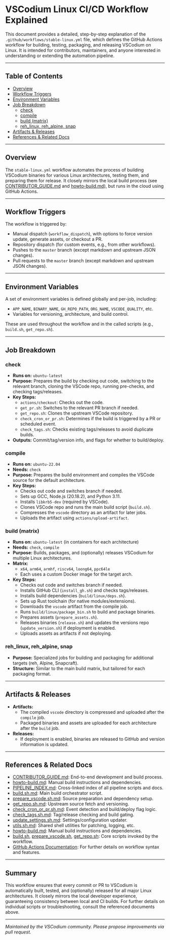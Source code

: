 # VSCodium Linux CI/CD Workflow Explained

This document provides a detailed, step-by-step explanation of the `.github/workflows/stable-linux.yml` file, which defines the GitHub Actions workflow for building, testing, packaging, and releasing VSCodium on Linux. It is intended for contributors, maintainers, and anyone interested in understanding or extending the automation pipeline.

---

## Table of Contents
- [Overview](#overview)
- [Workflow Triggers](#workflow-triggers)
- [Environment Variables](#environment-variables)
- [Job Breakdown](#job-breakdown)
  - [check](#check)
  - [compile](#compile)
  - [build (matrix)](#build-matrix)
  - [reh_linux, reh_alpine, snap](#other-jobs)
- [Artifacts & Releases](#artifacts--releases)
- [References & Related Docs](#references--related-docs)

---

## Overview

The `stable-linux.yml` workflow automates the process of building VSCodium binaries for various Linux architectures, testing them, and preparing them for release. It closely mirrors the local build process (see [CONTRIBUTOR_GUIDE.md](./CONTRIBUTOR_GUIDE.md) and [howto-build.md](./howto-build.md)), but runs in the cloud using GitHub Actions.

---

## Workflow Triggers

The workflow is triggered by:
- Manual dispatch (`workflow_dispatch`), with options to force version update, generate assets, or checkout a PR.
- Repository dispatch (for custom events, e.g., from other workflows).
- Pushes to the `master` branch (except markdown and upstream JSON changes).
- Pull requests to the `master` branch (except markdown and upstream JSON changes).

---

## Environment Variables

A set of environment variables is defined globally and per-job, including:
- `APP_NAME`, `BINARY_NAME`, `GH_REPO_PATH`, `ORG_NAME`, `VSCODE_QUALITY`, etc.
- Variables for versioning, architecture, and build control.

These are used throughout the workflow and in the called scripts (e.g., `build.sh`, `get_repo.sh`).

---

## Job Breakdown

### check
- **Runs on:** `ubuntu-latest`
- **Purpose:** Prepares the build by checking out code, switching to the relevant branch, cloning the VSCode repo, running pre-checks, and checking tags/releases.
- **Key Steps:**
  - `actions/checkout`: Checks out the code.
  - `get_pr.sh`: Switches to the relevant PR branch if needed.
  - `get_repo.sh`: Clones the upstream VSCode repository.
  - `check_cron_or_pr.sh`: Determines if the build is triggered by a PR or scheduled event.
  - `check_tags.sh`: Checks existing tags/releases to avoid duplicate builds.
- **Outputs:** Commit/tag/version info, and flags for whether to build/deploy.

### compile
- **Runs on:** `ubuntu-22.04`
- **Needs:** `check`
- **Purpose:** Prepares the build environment and compiles the VSCode source for the default architecture.
- **Key Steps:**
  - Checks out code and switches branch if needed.
  - Sets up GCC, Node.js (20.18.2), and Python 3.11.
  - Installs `libkrb5-dev` (required by VSCode).
  - Clones VSCode repo and runs the main build script (`build.sh`).
  - Compresses the `vscode` directory as an artifact for later jobs.
  - Uploads the artifact using `actions/upload-artifact`.

### build (matrix)
- **Runs on:** `ubuntu-latest` (in containers for each architecture)
- **Needs:** `check`, `compile`
- **Purpose:** Builds, packages, and (optionally) releases VSCodium for multiple Linux architectures.
- **Matrix:**
  - `x64`, `arm64`, `armhf`, `riscv64`, `loong64`, `ppc64le`
  - Each uses a custom Docker image for the target arch.
- **Key Steps:**
  - Checks out code and switches branch if needed.
  - Installs GitHub CLI (`install_gh.sh`) and checks tags/releases.
  - Installs build dependencies (`build/linux/deps.sh`).
  - Sets up Rust toolchain (for native modules/extensions).
  - Downloads the `vscode` artifact from the compile job.
  - Runs `build/linux/package_bin.sh` to build and package binaries.
  - Prepares assets (`prepare_assets.sh`).
  - Releases binaries (`release.sh`) and updates the versions repo (`update_version.sh`) if deployment is enabled.
  - Uploads assets as artifacts if not deploying.

### reh_linux, reh_alpine, snap
- **Purpose:** Specialized jobs for building and packaging for additional targets (reh, Alpine, Snapcraft).
- **Structure:** Similar to the main build matrix, but tailored for each packaging format.

---

## Artifacts & Releases
- **Artifacts:**
  - The compiled `vscode` directory is compressed and uploaded after the `compile` job.
  - Packaged binaries and assets are uploaded for each architecture after the `build` job.
- **Releases:**
  - If deployment is enabled, binaries are released to GitHub and version information is updated.

---

## References & Related Docs
- [CONTRIBUTOR_GUIDE.md](./CONTRIBUTOR_GUIDE.md): End-to-end development and build process.
- [howto-build.md](./howto-build.md): Manual build instructions and dependencies.
- [PIPELINE_INDEX.md](./PIPELINE_INDEX.md): Cross-linked index of all pipeline scripts and docs.
- [build.sh.md](./build.sh.md): Main build orchestrator script.
- [prepare_vscode.sh.md](./prepare_vscode.sh.md): Source preparation and dependency setup.
- [get_repo.sh.md](./get_repo.sh.md): Upstream source fetch and versioning.
- [check_cron_or_pr.sh.md](./check_cron_or_pr.sh.md): Event detection and build/deploy flag logic.
- [check_tags.sh.md](./check_tags.sh.md): Tag/release checking and build gating.
- [update_settings.sh.md](./update_settings.sh.md): Settings/configuration updater.
- [utils.sh.md](./utils.sh.md): Shared shell utilities for patching, logging, etc.
- [howto-build.md](./howto-build.md): Manual build instructions and dependencies.
- [build.sh](../dev/build.sh), [prepare_vscode.sh](../prepare_vscode.sh), [get_repo.sh](../get_repo.sh): Core scripts invoked by the workflow.
- [GitHub Actions Documentation](https://docs.github.com/en/actions): For further details on workflow syntax and features.

---

## Summary
This workflow ensures that every commit or PR to VSCodium is automatically built, tested, and (optionally) released for all major Linux architectures. It closely mirrors the local developer experience, guaranteeing consistency between local and CI builds. For further details on individual scripts or troubleshooting, consult the referenced documents above.

---

*Maintained by the VSCodium community. Please propose improvements via pull request.*
